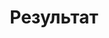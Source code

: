 --- 
title: "Результат" 
site: "http://www.rezultat.org" 
town: "Симферополь" 
tel: ["(0652) 51 11 55, (099) 011 39 99, (063) 320 07 55"] 
address: "Россия, Республика Крым, г. Симферополь, ул. Турецкая 28" 
mail: "rezultat_plus@list.ru" 
--- 